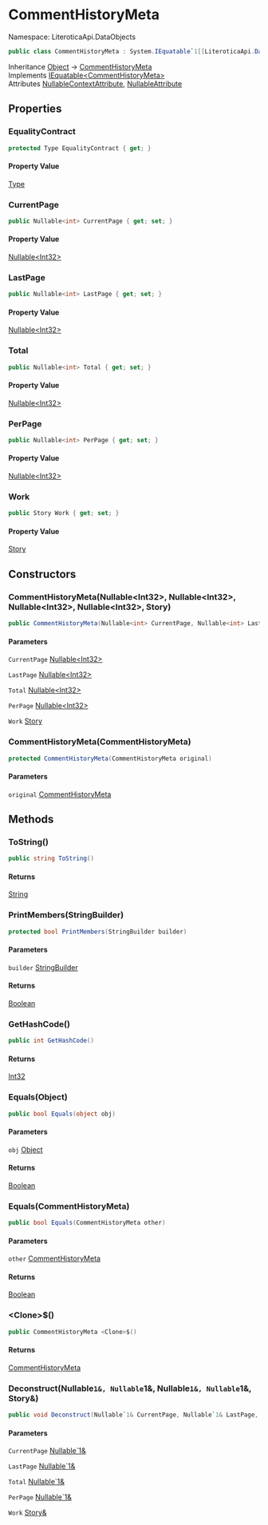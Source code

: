 # CommentHistoryMeta

Namespace: LiteroticaApi.DataObjects

```csharp
public class CommentHistoryMeta : System.IEquatable`1[[LiteroticaApi.DataObjects.CommentHistoryMeta, LiteroticaApi, Version=1.0.0.0, Culture=neutral, PublicKeyToken=null]]
```

Inheritance [Object](https://docs.microsoft.com/en-us/dotnet/api/system.object) → [CommentHistoryMeta](./literoticaapi/dataobjects/commenthistorymeta.md)<br>
Implements [IEquatable&lt;CommentHistoryMeta&gt;](https://docs.microsoft.com/en-us/dotnet/api/system.iequatable-1)<br>
Attributes [NullableContextAttribute](./system/runtime/compilerservices/nullablecontextattribute.md), [NullableAttribute](./system/runtime/compilerservices/nullableattribute.md)

## Properties

### **EqualityContract**

```csharp
protected Type EqualityContract { get; }
```

#### Property Value

[Type](https://docs.microsoft.com/en-us/dotnet/api/system.type)<br>

### **CurrentPage**

```csharp
public Nullable<int> CurrentPage { get; set; }
```

#### Property Value

[Nullable&lt;Int32&gt;](https://docs.microsoft.com/en-us/dotnet/api/system.nullable-1)<br>

### **LastPage**

```csharp
public Nullable<int> LastPage { get; set; }
```

#### Property Value

[Nullable&lt;Int32&gt;](https://docs.microsoft.com/en-us/dotnet/api/system.nullable-1)<br>

### **Total**

```csharp
public Nullable<int> Total { get; set; }
```

#### Property Value

[Nullable&lt;Int32&gt;](https://docs.microsoft.com/en-us/dotnet/api/system.nullable-1)<br>

### **PerPage**

```csharp
public Nullable<int> PerPage { get; set; }
```

#### Property Value

[Nullable&lt;Int32&gt;](https://docs.microsoft.com/en-us/dotnet/api/system.nullable-1)<br>

### **Work**

```csharp
public Story Work { get; set; }
```

#### Property Value

[Story](./literoticaapi/dataobjects/story.md)<br>

## Constructors

### **CommentHistoryMeta(Nullable&lt;Int32&gt;, Nullable&lt;Int32&gt;, Nullable&lt;Int32&gt;, Nullable&lt;Int32&gt;, Story)**

```csharp
public CommentHistoryMeta(Nullable<int> CurrentPage, Nullable<int> LastPage, Nullable<int> Total, Nullable<int> PerPage, Story Work)
```

#### Parameters

`CurrentPage` [Nullable&lt;Int32&gt;](https://docs.microsoft.com/en-us/dotnet/api/system.nullable-1)<br>

`LastPage` [Nullable&lt;Int32&gt;](https://docs.microsoft.com/en-us/dotnet/api/system.nullable-1)<br>

`Total` [Nullable&lt;Int32&gt;](https://docs.microsoft.com/en-us/dotnet/api/system.nullable-1)<br>

`PerPage` [Nullable&lt;Int32&gt;](https://docs.microsoft.com/en-us/dotnet/api/system.nullable-1)<br>

`Work` [Story](./literoticaapi/dataobjects/story.md)<br>

### **CommentHistoryMeta(CommentHistoryMeta)**

```csharp
protected CommentHistoryMeta(CommentHistoryMeta original)
```

#### Parameters

`original` [CommentHistoryMeta](./literoticaapi/dataobjects/commenthistorymeta.md)<br>

## Methods

### **ToString()**

```csharp
public string ToString()
```

#### Returns

[String](https://docs.microsoft.com/en-us/dotnet/api/system.string)<br>

### **PrintMembers(StringBuilder)**

```csharp
protected bool PrintMembers(StringBuilder builder)
```

#### Parameters

`builder` [StringBuilder](https://docs.microsoft.com/en-us/dotnet/api/system.text.stringbuilder)<br>

#### Returns

[Boolean](https://docs.microsoft.com/en-us/dotnet/api/system.boolean)<br>

### **GetHashCode()**

```csharp
public int GetHashCode()
```

#### Returns

[Int32](https://docs.microsoft.com/en-us/dotnet/api/system.int32)<br>

### **Equals(Object)**

```csharp
public bool Equals(object obj)
```

#### Parameters

`obj` [Object](https://docs.microsoft.com/en-us/dotnet/api/system.object)<br>

#### Returns

[Boolean](https://docs.microsoft.com/en-us/dotnet/api/system.boolean)<br>

### **Equals(CommentHistoryMeta)**

```csharp
public bool Equals(CommentHistoryMeta other)
```

#### Parameters

`other` [CommentHistoryMeta](./literoticaapi/dataobjects/commenthistorymeta.md)<br>

#### Returns

[Boolean](https://docs.microsoft.com/en-us/dotnet/api/system.boolean)<br>

### **&lt;Clone&gt;$()**

```csharp
public CommentHistoryMeta <Clone>$()
```

#### Returns

[CommentHistoryMeta](./literoticaapi/dataobjects/commenthistorymeta.md)<br>

### **Deconstruct(Nullable`1&, Nullable`1&, Nullable`1&, Nullable`1&, Story&)**

```csharp
public void Deconstruct(Nullable`1& CurrentPage, Nullable`1& LastPage, Nullable`1& Total, Nullable`1& PerPage, Story& Work)
```

#### Parameters

`CurrentPage` [Nullable`1&](https://docs.microsoft.com/en-us/dotnet/api/system.nullable-1&)<br>

`LastPage` [Nullable`1&](https://docs.microsoft.com/en-us/dotnet/api/system.nullable-1&)<br>

`Total` [Nullable`1&](https://docs.microsoft.com/en-us/dotnet/api/system.nullable-1&)<br>

`PerPage` [Nullable`1&](https://docs.microsoft.com/en-us/dotnet/api/system.nullable-1&)<br>

`Work` [Story&](./literoticaapi/dataobjects/story&.md)<br>
